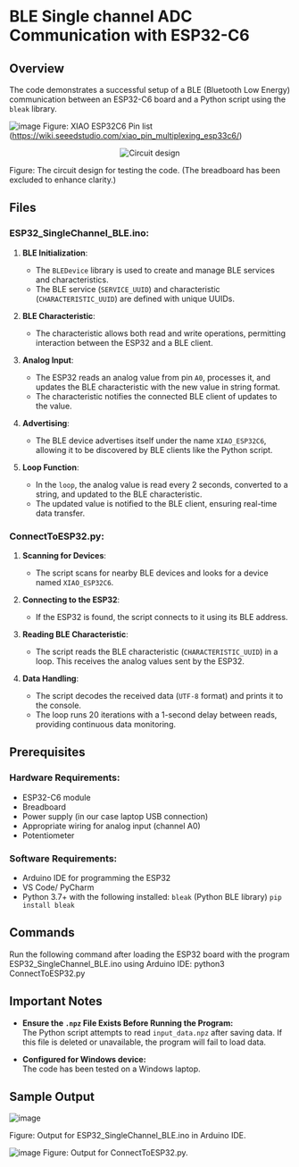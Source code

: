 # BLE Single channel ADC Communication with ESP32-C6

## Overview
The code demonstrates a successful setup of a BLE (Bluetooth Low Energy) communication between an ESP32-C6 board and a Python script using the `bleak` library.

![image](https://github.com/user-attachments/assets/9fc3b1ea-21c7-4ed2-8131-7ace7a2a633e)
Figure: XIAO ESP32C6 Pin list (https://wiki.seeedstudio.com/xiao_pin_multiplexing_esp33c6/)

<p align="center">
  <img src="https://github.com/user-attachments/assets/b415cdd3-fc51-4de3-aa8b-a30394841169" alt="Circuit design" />
</p>
Figure: The circuit design for testing the code. (The breadboard has been excluded to enhance clarity.)

## Files

### **ESP32_SingleChannel_BLE.ino:**
1. **BLE Initialization**:
   - The `BLEDevice` library is used to create and manage BLE services and characteristics.
   - The BLE service (`SERVICE_UUID`) and characteristic (`CHARACTERISTIC_UUID`) are defined with unique UUIDs.

2. **BLE Characteristic**:
   - The characteristic allows both read and write operations, permitting interaction between the ESP32 and a BLE client.

3. **Analog Input**:
   - The ESP32 reads an analog value from pin `A0`, processes it, and updates the BLE characteristic with the new value in string format.
   - The characteristic notifies the connected BLE client of updates to the value.

4. **Advertising**:
   - The BLE device advertises itself under the name `XIAO_ESP32C6`, allowing it to be discovered by BLE clients like the Python script.

5. **Loop Function**:
   - In the `loop`, the analog value is read every 2 seconds, converted to a string, and updated to the BLE characteristic.
   - The updated value is notified to the BLE client, ensuring real-time data transfer.

### **ConnectToESP32.py:**
1. **Scanning for Devices**:
   - The script scans for nearby BLE devices and looks for a device named `XIAO_ESP32C6`.

2. **Connecting to the ESP32**:
   - If the ESP32 is found, the script connects to it using its BLE address.

3. **Reading BLE Characteristic**:
   - The script reads the BLE characteristic (`CHARACTERISTIC_UUID`) in a loop. This receives the analog values sent by the ESP32.

4. **Data Handling**:
   - The script decodes the received data (`UTF-8` format) and prints it to the console.
   - The loop runs 20 iterations with a 1-second delay between reads, providing continuous data monitoring.


## Prerequisites

### Hardware Requirements:
- ESP32-C6 module
- Breadboard
- Power supply (in our case laptop USB connection)
- Appropriate wiring for analog input (channel A0) 
- Potentiometer

### Software Requirements:
- Arduino IDE for programming the ESP32
- VS Code/ PyCharm
- Python 3.7+ with the following installed:
  `bleak` (Python BLE library)
  `pip install bleak`

## Commands
Run the following command after loading the ESP32 board with the program ESP32_SingleChannel_BLE.ino using Arduino IDE:
python3 ConnectToESP32.py

## Important Notes

- **Ensure the `.npz` File Exists Before Running the Program:**  
  The Python script attempts to read `input_data.npz` after saving data. If this file is deleted or unavailable, the program will fail to load data.

- **Configured for Windows device:**  
  The code has been tested on a Windows laptop.

## Sample Output
![image](https://github.com/user-attachments/assets/e224dcb2-3c19-457a-a340-7501aabee496)

Figure: Output for ESP32_SingleChannel_BLE.ino in Arduino IDE.

![image](https://github.com/user-attachments/assets/08a7d620-5892-4689-b54e-f446c59a353c)
Figure: Output for ConnectToESP32.py.
